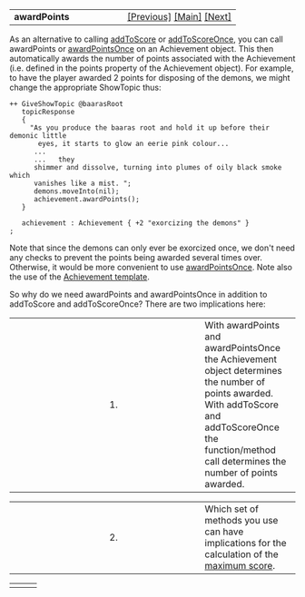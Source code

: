 ---
---
<table width="100%" data-border="0" data-cellspacing="0"
data-cellpadding="3" data-bgcolor="#C0C0C0">
<colgroup>
<col style="width: 50%" />
<col style="width: 50%" />
</colgroup>
<tbody>
<tr>
<td style="text-align: left;"><strong>awardPoints<br />
</strong></td>
<td style="text-align: right;"><a
href="simpleachievement.html">[Previous]</a> <a
href="generalintroduction.html">[Main]</a> <a
href="awardpointsonce.html">[Next]</a></td>
</tr>
</tbody>
</table>

  
As an alternative to calling [addToScore](addtoscore.html) or
[addToScoreOnce](achievement.html), you can call awardPoints or
[awardPointsOnce](awardpointsonce.html) on an Achievement object. This
then automatically awards the number of points associated with the
Achievement (i.e. defined in the points property of the Achievement
object). For example, to have the player awarded 2 points for disposing
of the demons, we might change the appropriate ShowTopic thus:  
  

    ++ GiveShowTopic @baarasRoot
       topicResponse
       {
         "As you produce the baaras root and hold it up before their demonic little
           eyes, it starts to glow an eerie pink colour...
          ...
          ...   they
          shimmer and dissolve, turning into plumes of oily black smoke which
          vanishes like a mist. ";
          demons.moveInto(nil);   
          achievement.awardPoints();   
       }
       
       achievement : Achievement { +2 "exorcizing the demons" }
    ;

  
  
Note that since the demons can only ever be exorcized once, we don't
need any checks to prevent the points being awarded several times over.
Otherwise, it would be more convenient to use
[awardPointsOnce](awardpointsonce.html). Note also the use of the
[Achievement template](achievementtemplate.html).  
  
So why do we need awardPoints and awardPointsOnce in addition to
addToScore and addToScoreOnce? There are two implications here:  
  

<table data-border="0" data-cellpadding="0" data-cellspacing="0">
<colgroup>
<col style="width: 33%" />
<col style="width: 33%" />
<col style="width: 33%" />
</colgroup>
<tbody>
<tr data-valign="top">
<td width="6"></td>
<td width="45">1.</td>
<td>With awardPoints and awardPointsOnce the Achievement object
determines the number of points awarded. With addToScore and
addToScoreOnce the function/method call determines the number of points
awarded.  <br />
</td>
</tr>
</tbody>
</table>

<table data-border="0" data-cellpadding="0" data-cellspacing="0">
<colgroup>
<col style="width: 33%" />
<col style="width: 33%" />
<col style="width: 33%" />
</colgroup>
<tbody>
<tr data-valign="top">
<td width="6"></td>
<td width="45">2.</td>
<td>Which set of methods you use can have implications for the
calculation of the <a href="maxscore.html">maximum score</a>.  <br />
</td>
</tr>
</tbody>
</table>

|     |     |     |
|-----|-----|-----|
|     |     |     |

  
  
  
